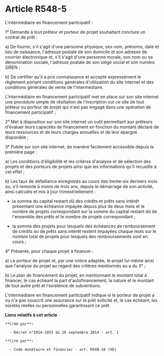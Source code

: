 # Article R548-5

L'intermédiaire en financement participatif :

1° Demande à tout prêteur et porteur de projet souhaitant conclure un contrat de prêt :

a) De fournir, s'il s'agit d'une personne physique, ses nom, prénoms, date et lieu de naissance, l'adresse postale de son
domicile et son adresse de courrier électronique et, s'il s'agit d'une personne morale, son nom ou sa dénomination sociale,
l'adresse postale de son siège social et son numéro SIREN ;

b) De certifier qu'il a pris connaissance et accepté expressément le règlement portant conditions générales d'utilisation du
site internet et des conditions générales de vente de l'intermédiaire.

L'intermédiaire en financement participatif met en place sur son site internet une procédure simple de résiliation de
l'inscription sur ce site de tout prêteur ou porteur de projet qui n'est pas engagé dans une opération de financement
participatif ;

2° Met à disposition sur son site internet un outil permettant aux prêteurs d'évaluer leurs capacités de financement en
fonction du montant déclaré de leurs ressources et de leurs charges annuelles et de leur épargne disponible ;

3° Publie sur son site internet, de manière facilement accessible depuis la première page :

a) Les conditions d'éligibilité et les critères d'analyse et de sélection des projets et des porteurs de projets ainsi que
les informations qu'il recueille à cet effet ;

b) Les taux de défaillance enregistrés au cours des trente-six derniers mois ou, s'il remonte à moins de trois ans, depuis le
démarrage de son activité, ainsi calculés et mis à jour trimestriellement :

- la somme du capital restant dû des crédits et prêts sans intérêt présentant une échéance impayée depuis plus de deux mois
et le nombre de projets correspondant sur la somme du capital restant dû de l'ensemble des prêts et le nombre de projets
correspondant ;

- la somme des projets pour lesquels des échéances de remboursement de crédits ou de prêts sans intérêt restent impayées
chaque mois sur le nombre total de projets pour lesquels des remboursements sont en cours ;

4° Présente, pour chaque projet à financer :

a) Le porteur de projet et, par une notice adaptée, le projet lui-même ainsi que l'analyse du projet au regard des critères
mentionnés au a du 3° ;

b) Le plan de financement du projet, en mentionnant le montant total à financer, le cas échéant la part d'autofinancement, la
nature et le montant de tout autre prêt et l'existence de subventions.

L'intermédiaire en financement participatif indique si le porteur de projet a ou n'a pas souscrit une assurance sur le prêt
sollicité et, le cas échéant, les sûretés réelles ou personnelles garantissant ce prêt.

**Liens relatifs à cet article**

	**Créé par**:

	  - Décret n°2014-1053 du 16 septembre 2014 - art. 1

	**Cité par**:

	  - Code monétaire et financier - art. R548-10 (VD)
